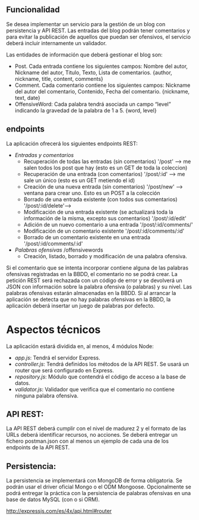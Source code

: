 ## Funcionalidad
Se desea implementar un servicio para la gestión de un blog con persistencia y API REST. Las entradas del blog podrán tener comentarios y para evitar la publicación de aquellos que puedan ser ofensivos, el servicio deberá incluir internamente un validador.

Las entidades de información que deberá gestionar el blog son:
- Post. Cada entrada contiene los siguientes campos: Nombre del autor, Nickname del autor, Titulo, Texto, Lista de comentarios. 
    {author, nickname, title, content, comments}
- Comment. Cada comentario contiene los siguientes campos: Nickname del autor del comentario, Contenido, Fecha del comentario.
    {nickname, text, date}
- OffensiveWord: Cada palabra tendrá asociada un campo “level” indicando la gravedad de la palabra de 1 a 5.
    {word, level}

## endpoints
La aplicación ofrecerá los siguientes endpoints REST:
- *Entradas y comentarios*
    - Recuperación de todas las entradas (sin comentarios)
    '/post' --> me salen todos los post que hay (esto es un GET de toda la coleccion)
    - Recuperación de una entrada (con comentarios)
    '/post/:id' --> me sale un único (esto es un GET metiendo el id)
    - Creación de una nueva entrada (sin comentarios)
    '/post/new' --> ventana para crear uno. Esto es un POST a la colección
    - Borrado de una entrada existente (con todos sus comentarios)
    '/post/:id/delete'--> 
    - Modificación de una entrada existente (se actualizará toda la información de la misma, excepto sus comentarios)
    '/post/:id/edit'
    - Adición de un nuevo comentario a una entrada
    '/post/:id/comments/'
    - Modificación de un comentario existente
    '/post/:id/comments/:id'
    - Borrado de un comentario existente en una entrada
    '/post/:id/comments/:id'
- *Palabras ofensivas*
    /offensivewords
    - Creación, listado, borrado y modificación de una palabra ofensiva.

Si el comentario que se intenta incorporar contiene alguna de las palabras ofensivas registradas en la BBDD, el comentario no se podrá crear. La petición REST será rechazada con un código de error y se devolverá un JSON con información sobre la palabra ofensiva (o palabras) y su nivel. Las palabras ofensivas estarán almacenadas en la BBDD. Si al arrancar la aplicación se detecta que no hay palabras ofensivas en la BBDD, la aplicación deberá insertar un juego de palabras por defecto.

# Aspectos técnicos
La aplicación estará dividida en, al menos, 4 módulos Node: 
- *app.js*: Tendrá el servidor Express. 
- *controller.js*: Tendrá definidos los métodos de la API REST. Se usará un router que será configurado en Express.
- *repository.js*: Módulo que contendrá el código de acceso a la base de datos.
- *validator.js*: Validador que verifica que el comentario no contiene ninguna palabra ofensiva.

## API REST:
La API REST deberá cumplir con el nivel de madurez 2 y el formato de las URLs deberá identificar recursos, no acciones.
Se deberá entregar un fichero postman.json con al menos un ejemplo de cada una de los endpoints de la API REST.

## Persistencia:
La persistencia se implementará con MongoDB de forma obligatoria. Se podrán usar el driver oficial Mongo o el ODM Mongoose.
Opcionalmente se podrá entregar la práctica con la persistencia de palabras ofensivas en una base de datos MySQL (con o si ORM).


 http://expressjs.com/es/4x/api.html#router